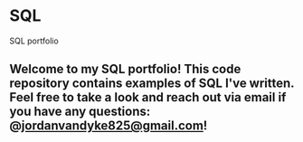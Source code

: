 # SQL
SQL portfolio

## Welcome to my SQL portfolio! This code repository contains examples of SQL I've written. Feel free to take a look and reach out via email if you have any questions: @jordanvandyke825@gmail.com!
